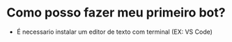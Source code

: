 # Como posso fazer meu primeiro bot?

- É necessario instalar um editor de texto com terminal (EX: VS Code)
